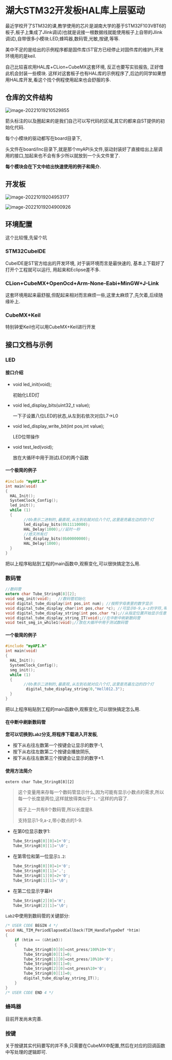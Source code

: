 # 湖大STM32开发板HAL库上层驱动

最近学校开了STM32的课,教学使用的芯片是湖南大学的基于STM32F103VBT6的板子,板子上集成了Jlink调试(也就是说接一根数据线就能使用板子上自带的Jlink调试),自带很多小模块:LED,蜂鸣器,数码管,光敏,按键,等等.

美中不足的是给出的示例程序都是固件库(ST官方已经停止对固件库的维护),开发环境用的是keil.

自己比较喜欢用HAL库+CLion+CubeMX这套环境,  反正也要写实验报告, 正好借此机会封装一些模块. 这样对这套板子也有HAL库的示例程序了,后边的同学如果想用HAL库开发,看这个找个例程使用起来也会舒服的多. 

## 仓库的文件结构

![image-20221019210529855](https://my-blogs-imgs-1312546167.cos.ap-nanjing.myqcloud.com//image-20221019210529855.png)

箭头标注的以及圈起来的是我们自己可以写代码的区域,其它的都来自ST提供的初始化代码.

每个小模块的驱动都写在board目录下,

头文件在board/Inc目录下,就是那个myAPI头文件,驱动封装好了直接给出上层调用的接口,加起来也不会有多少所以就放到一个头文件里了.

**每个模块会在下文中给出快速使用的例子和简介.**

## 开发板

![image-20221019204953177](https://my-blogs-imgs-1312546167.cos.ap-nanjing.myqcloud.com//image-20221019204953177.png)

![image-20221019204900926](https://my-blogs-imgs-1312546167.cos.ap-nanjing.myqcloud.com//image-20221019204900926.png)

## 环境配置

这个比较慢,先留个坑

### STM32CubeIDE

CubeIDE是ST官方给出的开发环境, 对于装环境而言是最快速的, 基本上下载好了打开个工程就可以运行, 用起来和Eclipse差不多.

### CLion+CubeMX+OpenOcd+Arm-None-Eabi+MinGW+J-Link

这套环境用起来最舒服,但配起来相对而言麻烦一些,这里太麻烦了,先欠着,后续随缘补上.

### CubeMX+Keil

特别钟爱Keil也可以用CubeMX+Keil进行开发

## 接口文档与示例

### LED

#### 接口介绍

- void led_init(void);

  初始化LED灯

- void led_display_bits(uint32_t value);

  一下子设置八位LED的状态,从左到右依次对应L7->L0

- void led_display_write_bit(int pos,int value);

  LED位带操作

- void test_led(void);

  放在大循环中用于测试LED的两个函数

#### 一个极简的例子

```c
#include "myAPI.h"
int main(void)
{
  HAL_Init();
  SystemClock_Config();
  led_init();
  while (1)
  {	
      	//0b表示二进制的,最直观,从左到右就对应八个灯,这里是亮最左边的四个灯
		led_display_bits(0b11110000);
      	HAL_Delay(1000);//延时一秒
      	//熄灭所有灯
        led_display_bits(0b00000000);
      	HAL_Delay(1000);
  }
}
```

把以上程序粘贴到工程的main函数中,观察变化,可以很快搞定怎么用.

### 数码管

```c
//数码管
extern char Tube_String8[8][2];
void smg_init(void);   //数码管初始化
void digital_tube_display(int pos,int num); //按照字母表里的数字显示
void digital_tube_display_char(int pos,char *c); //可显示0-9,a-z的字符,带小数点的.
void digital_tube_display_string(int pos,char *s);//从指定位置开始显示任意值,可显示浮点数,最多显示的数量取决于剩下多少数码管
void digital_tube_display_string_IT(void);//在中断中刷新数码管
void test_smg_in_while1(void);//放在大循环中用于测试数码管
```

#### 一个极简的例子

```c
#include "myAPI.h"
int main(void)
{
  HAL_Init();
  SystemClock_Config();
  smg_init();
  while (1)
  {	
      	//0b表示二进制的,最直观,从左到右就对应八个灯,这里是亮最左边的四个灯
		 digital_tube_display_string(0,"Hell012.3");
  }
}
```

把以上程序粘贴到工程的main函数中,观察变化,可以很快搞定怎么用.

#### 在中断中刷新数码管

**您可以切换到`Lab2`分支,将程序下载进入开发板**,

- 按下从右往左数第一个按键会让显示的数字-1,
- 按下从右往左数第二个按键会播放阴乐,
- 按下从右往左数第三个按键会让显示的数字+1.

#### 使用方法简介

`extern char Tube_String8[8][2]`

>  这个变量用来存每一个数码管显示什么,因为可能有显示小数点的需求,所以每一个长度是两位,这样就放得类似于`"1."`这样的内容了.
>
> 板子上一共有8个数码管,所以长度是8.
>
> 支持显示1-9,a-z,带小数点的1-9.



- 在第0位显示数字1:

  ```c
  Tube_String8[0][0]=1+'0';
  Tube_String8[0][1]='\0';
  ```

- 在第零位和第一位显示`1.2`:

  ```c
  Tube_String8[0][0]=1+'0';
  Tube_String8[0][1]='.';
  Tube_String8[1][0]=2+'0';
  Tube_String8[1][1]='\0';
  ```

- 在第二位显示字幕H

  ```c
  Tube_String8[2][0]='H';
  Tube_String8[2][1]='\0';
  ```

`Lab2`中使用到数码管的关键部分:

```c
/* USER CODE BEGIN 4 */
void HAL_TIM_PeriodElapsedCallback(TIM_HandleTypeDef *htim)
{
    if (htim == (&htim3))
    {
        Tube_String8[0][0]=cnt_press/100%10+'0';
        Tube_String8[0][1]=0;
        Tube_String8[1][0]=cnt_press/10%10+'0';
        Tube_String8[0][1]=0;
        Tube_String8[2][0]=cnt_press%10+'0';
        Tube_String8[0][1]=0;
        digital_tube_display_string_IT();
    }
}
/* USER CODE END 4 */
```

### 蜂鸣器

目前开发尚未完善.

### 按键

关于按键其实代码要写的并不多,只需要在CubeMX中配置,然后在对应的回调函数中写处理的逻辑即可.